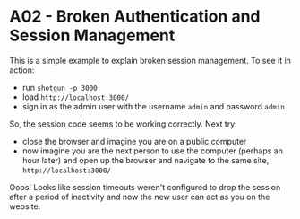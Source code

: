 # A02 - Broken Authentication and Session Management

This is a simple example to explain broken session management. To see it in action:

- run `shotgun -p 3000`
- load `http://localhost:3000/`
- sign in as the admin user with the username `admin` and password `admin`

So, the session code seems to be working correctly. Next try:

- close the browser and imagine you are on a public computer
- now imagine you are the next person to use the computer (perhaps an hour later) and open up the browser and navigate to the same site, `http://localhost:3000/`

Oops! Looks like session timeouts weren't configured to drop the session after a period of inactivity and now the new user can act as you on the website.
